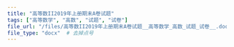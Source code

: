 ```yaml
---
title: "高等数II2019年上册期末A卷试题"
tags: ["高等数学", "高数", "试题", "试卷"]
file_url: "/files/高等数II2019年上册期末A卷试题__高等数学_高数_试题_试卷__.docx"
file_type: "docx"  # 去掉点号
---
```




<!-- 文件类型: .docx -->
<!-- 文件图标: 📝 -->
